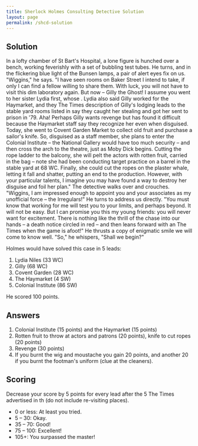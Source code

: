 ```yaml
---
title: Sherlock Holmes Consulting Detective Solution
layout: page
permalink: /shcd-solution
---
```


## Solution

In a lofty chamber of St Bart's Hospital, a lone figure is hunched over a bench, working feverishly with a set of bubbling test tubes. He turns, and in the flickering blue light of the Bunsen lamps, a pair of alert eyes fix on us. "Wiggins," he says. "I have seen rooms on Baker Street I intend to take, if only I can find a fellow willing to share them. With luck, you will not have to visit this dim laboratory again. But now – Gilly the Ghost! I assume you went to her sister Lydia first, whose . Lydia also said Gilly worked for the Haymarket, and they The Times description of Gilly's lodging leads to the stable yard rooms listed in say they caught her stealing and got her sent to prison in '79. Aha! Perhaps Gilly wants revenge but has found it difficult because the Haymarket staff say they recognize her even when disguised. Today, she went to Covent Garden Market to collect old fruit and purchase a sailor's knife. So, disguised as a staff member, she plans to enter the Colonial Institute – the National Gallery would have too much security – and then cross the arch to the theatre, just as Moby Dick begins. Cutting the rope ladder to the balcony, she will pelt the actors with rotten fruit, carried in the bag – note she had been conducting target practice on a barrel in the stable yard at 68 WC. Finally, she could cut the ropes on the plaster whale, letting it fall and shatter, putting an end to the production. However, with your particular talents, I imagine you may have found a way to destroy her disguise and foil her plan." The detective walks over and crouches. "Wiggins, I am impressed enough to appoint you and your associates as my unofficial force – the Irregulars!" He turns to address us directly. "You must know that working for me will test you to your limits, and perhaps beyond. It will not be easy. But I can promise you this my young friends: you will never want for excitement. There is nothing like the thrill of the chase into our hands – a death notice circled in red – and then leans forward with an The Times when the game is afoot!" He thrusts a copy of enigmatic smile we will come to know well. "So," he whispers, "Shall we begin?" 

Holmes would have solved this case in 5 leads: 
1. Lydia Niles (33 WC)
2. Gilly (68 WC)
3. Covent Garden (28 WC)
4. The Haymarket (4 SW)
5. Colonial Institute (86 SW)

He scored 100 points. 

## Answers

1. Colonial Institute (15 points) and the Haymarket (15 points)
2. Rotten fruit to throw at actors and patrons (20 points), knife to cut ropes (20 points)
3. Revenge (30 points)
4. If you burnt the wig and moustache you gain 20 points, and another 20 if you burnt the footman's uniform (clue at the cleaners). 

## Scoring 

Decrease your score by 5 points for every lead after the 5 The Times advertised in th (do not include re-visiting places). 

* 0 or less: At least you tried. 
* 5 – 30: Okay. 
* 35 – 70: Good! 
* 75 – 100: Excellent! 
* 105+: You surpassed the master!